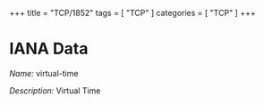 +++
title = "TCP/1852"
tags = [ "TCP" ]
categories = [ "TCP" ]
+++

# IANA Data

_Name:_ virtual-time

_Description:_ Virtual Time

